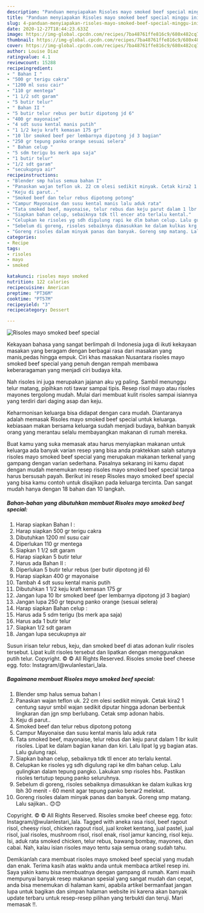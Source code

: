 ```yaml
---
description: "Panduan menyiapakan Risoles mayo smoked beef special minggu ini"
title: "Panduan menyiapakan Risoles mayo smoked beef special minggu ini"
slug: 4-panduan-menyiapakan-risoles-mayo-smoked-beef-special-minggu-ini
date: 2020-12-27T18:44:23.633Z
image: https://img-global.cpcdn.com/recipes/7ba48761ffe816c9/680x482cq70/risoles-mayo-smoked-beef-special-foto-resep-utama.jpg
thumbnail: https://img-global.cpcdn.com/recipes/7ba48761ffe816c9/680x482cq70/risoles-mayo-smoked-beef-special-foto-resep-utama.jpg
cover: https://img-global.cpcdn.com/recipes/7ba48761ffe816c9/680x482cq70/risoles-mayo-smoked-beef-special-foto-resep-utama.jpg
author: Louise Diaz
ratingvalue: 4.1
reviewcount: 15288
recipeingredient:
- " Bahan I "
- "500 gr terigu cakra"
- "1200 ml susu cair"
- "110 gr mentega"
- "1 1/2 sdt garam"
- "5 butir telur"
- " Bahan II "
- "5 butir telur rebus per butir dipotong jd 6"
- "400 gr mayonaise"
- "4 sdt susu kental manis putih"
- "1 1/2 keju kraft kemasan 175 gr"
- "10 lbr smoked beef per lembarnya dipotong jd 3 bagian"
- "250 gr tepung panko orange sesuai selera"
- " Bahan celup "
- "5 sdm terigu bs merk apa saja"
- "1 butir telur"
- "1/2 sdt garam"
- "secukupnya air"
recipeinstructions:
- "Blender smp halus semua bahan I"
- "Panaskan wajan teflon uk. 22 cm olesi sedikit minyak. Cetak kira2 1 centung sayur smbil wajan sedikit diputar hingga adonan berbentuk lingkaran dan jgn smp berlubang. Cetak smp adonan habis."
- "Keju di parut.."
- "Smoked beef dan telur rebus dipotong potong"
- "Campur Mayonaise dan susu kental manis lalu aduk rata"
- "Tata smoked beef, mayonaise, telur rebus dan keju parut dalam 1 lbr kulit risoles. Lipat ke dalam bagian kanan dan kiri. Lalu lipat lg yg bagian atas. Lalu gulung rapi."
- "Siapkan bahan celup, sebaiknya tdk tll encer ato terlalu kental."
- "Celupkan ke risoles yg sdh digulung rapi ke dlm bahan celup. Lalu gulingkan dalam tepung pangko. Lakukan smp risoles hbs. Pastikan risoles tertutup tepung panko seluruhnya."
- "Sebelum di goreng, risoles sebaiknya dimasukkan ke dalam kulkas krg lbh 30 menit - 60 menit agar tepung panko benar2 melekat."
- "Goreng risoles dalam minyak panas dan banyak. Goreng smp matang. Lalu sajikan.. 😊😊"
categories:
- Recipe
tags:
- risoles
- mayo
- smoked

katakunci: risoles mayo smoked 
nutrition: 122 calories
recipecuisine: American
preptime: "PT36M"
cooktime: "PT57M"
recipeyield: "3"
recipecategory: Dessert

---
```



![Risoles mayo smoked beef special](https://img-global.cpcdn.com/recipes/7ba48761ffe816c9/680x482cq70/risoles-mayo-smoked-beef-special-foto-resep-utama.jpg)

Kekayaan bahasa yang sangat berlimpah di Indonesia juga di ikuti kekayaan masakan yang beragam dengan berbagai rasa dari masakan yang manis,pedas hingga empuk. Ciri khas masakan Nusantara risoles mayo smoked beef special yang penuh dengan rempah membawa keberaragaman yang menjadi ciri budaya kita.


Nah risoles ini juga merupakan jajanan aku yg paling. Sambil menunggu telur matang, pipihkan roti tawar sampai tipis. Resep risol mayo atau risoles mayones tergolong mudah. Mulai dari membuat kulit risoles sampai isiannya yang terdiri dari daging asap dan keju.

Keharmonisan keluarga bisa didapat dengan cara mudah. Diantaranya adalah memasak Risoles mayo smoked beef special untuk keluarga. kebiasaan makan bersama keluarga sudah menjadi budaya, bahkan banyak orang yang merantau selalu membayangkan makanan di rumah mereka.

Buat kamu yang suka memasak atau harus menyiapkan makanan untuk keluarga ada banyak varian resep yang bisa anda praktekkan salah satunya risoles mayo smoked beef special yang merupakan makanan terkenal yang gampang dengan varian sederhana. Pasalnya sekarang ini kamu dapat dengan mudah menemukan resep risoles mayo smoked beef special tanpa harus bersusah payah.
Berikut ini resep Risoles mayo smoked beef special yang bisa kamu contoh untuk disajikan pada keluarga tercinta. Dan sangat mudah hanya dengan 18 bahan dan 10 langkah.


<!--inarticleads1-->

##### Bahan-bahan yang dibutuhkan membuat Risoles mayo smoked beef special:

1. Harap siapkan  Bahan I :
1. Harap siapkan 500 gr terigu cakra
1. Dibutuhkan 1200 ml susu cair
1. Diperlukan 110 gr mentega
1. Siapkan 1 1/2 sdt garam
1. Harap siapkan 5 butir telur
1. Harus ada  Bahan II :
1. Diperlukan 5 butir telur rebus (per butir dipotong jd 6)
1. Harap siapkan 400 gr mayonaise
1. Tambah 4 sdt susu kental manis putih
1. Dibutuhkan 1 1/2 keju kraft kemasan 175 gr
1. Jangan lupa 10 lbr smoked beef (per lembarnya dipotong jd 3 bagian)
1. Jangan lupa 250 gr tepung panko orange (sesuai selera)
1. Harap siapkan  Bahan celup :
1. Harus ada 5 sdm terigu (bs merk apa saja)
1. Harus ada 1 butir telur
1. Siapkan 1/2 sdt garam
1. Jangan lupa secukupnya air


Susun irisan telur rebus, keju, dan smoked beef di atas adonan kulir risoles tersebut. Lipat kulit risoles tersebut dan lipatkan dengan menggunakan putih telur. Copyright. © © All Rights Reserved. Risoles smoke beef cheese egg. foto: Instagram/@wulanlestari_lala. 

<!--inarticleads2-->

##### Bagaimana membuat  Risoles mayo smoked beef special:

1. Blender smp halus semua bahan I
1. Panaskan wajan teflon uk. 22 cm olesi sedikit minyak. Cetak kira2 1 centung sayur smbil wajan sedikit diputar hingga adonan berbentuk lingkaran dan jgn smp berlubang. Cetak smp adonan habis.
1. Keju di parut..
1. Smoked beef dan telur rebus dipotong potong
1. Campur Mayonaise dan susu kental manis lalu aduk rata
1. Tata smoked beef, mayonaise, telur rebus dan keju parut dalam 1 lbr kulit risoles. Lipat ke dalam bagian kanan dan kiri. Lalu lipat lg yg bagian atas. Lalu gulung rapi.
1. Siapkan bahan celup, sebaiknya tdk tll encer ato terlalu kental.
1. Celupkan ke risoles yg sdh digulung rapi ke dlm bahan celup. Lalu gulingkan dalam tepung pangko. Lakukan smp risoles hbs. Pastikan risoles tertutup tepung panko seluruhnya.
1. Sebelum di goreng, risoles sebaiknya dimasukkan ke dalam kulkas krg lbh 30 menit - 60 menit agar tepung panko benar2 melekat.
1. Goreng risoles dalam minyak panas dan banyak. Goreng smp matang. Lalu sajikan.. 😊😊


Copyright. © © All Rights Reserved. Risoles smoke beef cheese egg. foto: Instagram/@wulanlestari_lala. Tagged with aneka rasa risol, beef ragout risol, cheesy risol, chicken ragout risol, jual kroket kentang, jual pastel, jual risol, jual risoles, mushroom risol, risol enak, risol jamur kancing, risol keju. Isi, aduk rata smoked chicken, telur rebus, bawang bombay, mayones, dan cabai. Nah, kalau isian risoles mayo tentu saja semua orang sudah tahu. 

Demikianlah cara membuat risoles mayo smoked beef special yang mudah dan enak. Terima kasih atas waktu anda untuk membaca artikel resep ini. Saya yakin kamu bisa membuatnya dengan gampang di rumah. Kami masih mempunyai banyak resep makanan spesial yang sangat mudah dan cepat, anda bisa menemukan di halaman kami, apabila artikel bermanfaat jangan lupa untuk bagikan dan simpan halaman website ini karena akan banyak update terbaru untuk resep-resep pilihan yang terbukti dan teruji. Mari memasak !!. 
